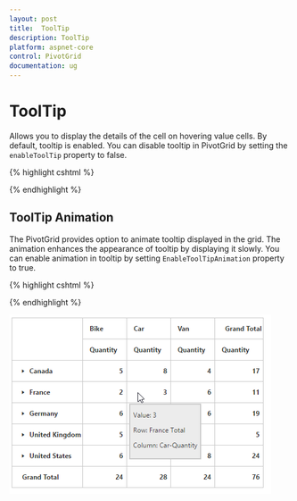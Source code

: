 ```yaml
---
layout: post
title:  ToolTip
description: ToolTip
platform: aspnet-core
control: PivotGrid
documentation: ug
---
```


# ToolTip

Allows you to display the details of the cell on hovering value cells. By default, tooltip is enabled.  You can disable tooltip in PivotGrid by setting the `enableToolTip` property to false.

{% highlight cshtml %}

<ej-pivot-grid id="PivotGrid1" enable-tool-tip="false" ></ej-pivot-grid>

{% endhighlight %}


## ToolTip Animation

The PivotGrid provides option to animate tooltip displayed in the grid.  The animation enhances the appearance of tooltip by displaying it slowly.  You can enable animation in tooltip by setting `EnableToolTipAnimation` property to true.


{% highlight cshtml %}

<ej-pivot-grid id="PivotGrid1" enable-tool-tip-animation="false" ></ej-pivot-grid>

{% endhighlight %}

![](ToolTip_images/ToolTip.png)
